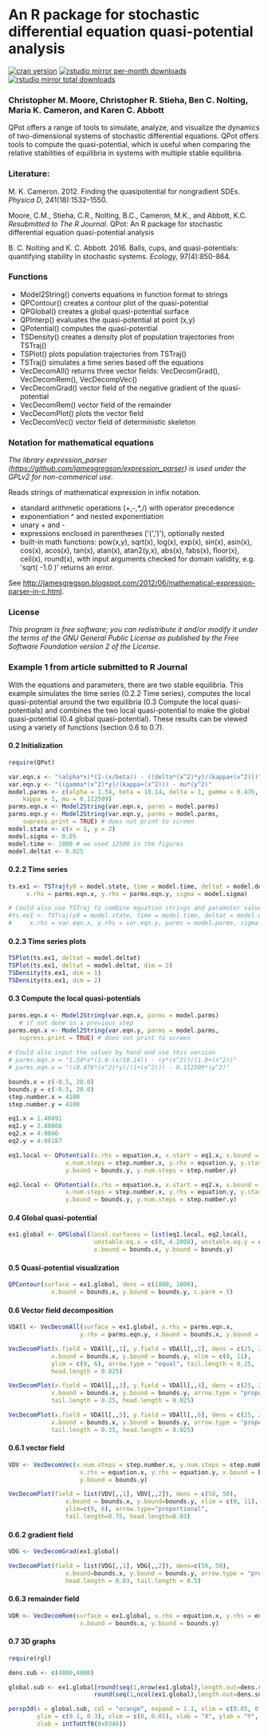 # An R package for stochastic differential equation quasi-potential analysis
[![cran version](https://www.r-pkg.org/badges/version/QPot)]( https://CRAN.R-project.org/package=QPot)
[![rstudio mirror per-month downloads](https://cranlogs.r-pkg.org/badges/QPot)](https://github.com/r-hub/cranlogs.app)
[![rstudio mirror total downloads](https://cranlogs.r-pkg.org/badges/grand-total/QPot?color=yellowgreen)](https://github.com/r-hub/cranlogs.app)

### Christopher M. Moore, Christopher R. Stieha, Ben C. Nolting, Maria K. Cameron, and Karen C. Abbott

QPot offers a range of tools to simulate, analyze, and visualize the dynamics of two-dimensional systems of stochastic differential equations.  QPot offers tools to compute the quasi-potential, which is useful when comparing the relative stabilities of equilibria in systems with multiple stable equilibria. 

### Literature: ###

M. K. Cameron. 2012. Finding the quasipotential for nongradient SDEs. *Physica D*, 241(18):1532–1550.

Moore, C.M., Stieha, C.R., Nolting, B.C., Cameron, M.K., and Abbott, K.C. *Resubmitted to The R Journal.* QPot: An R package for stochastic differential equation quasi-potential analysis

B. C. Nolting and K. C. Abbott. 2016. Balls, cups, and quasi-potentials: quantifying stability in stochastic systems. *Ecology,* 97(4):850-864.

### Functions ###

* Model2String()	converts equations in function format to strings
* QPContour()		creates a contour plot of the quasi-potential
* QPGlobal()		creates a global quasi-potential surface
* QPInterp()		evaluates the quasi-potential at point (x,y)
* QPotential()		computes the quasi-potential 
* TSDensity()		creates a density plot of population trajectories from TSTraj()
* TSPlot()			plots population trajectories from TSTraj()
* TSTraj()			simulates a time series based off the equations
* VecDecomAll()		returns three vector fields: VecDecomGrad(), VecDecomRem(), VecDecompVec()
* VecDecomGrad()	vector field of the negative gradient of the quasi-potential
* VecDecomRem()		vector field of the remainder
* VecDecomPlot()	plots the vector field
* VecDecomVec()		vector field of deterministic skeleton

### Notation for mathematical equations ###

*The library expression_parser (https://github.com/jamesgregson/expression_parser) is used under the GPLv2 for non-commerical use.*

Reads strings of mathematical expression in infix notation.  
* standard arithmetic operations (+,-,*,/) with operator precedence
* exponentiation ^ and nested exponentiation
* unary + and -
* expressions enclosed in parentheses ('(',')'), optionally nested
* built-in math functions: pow(x,y), sqrt(x), log(x), exp(x), sin(x), asin(x), cos(x), acos(x), tan(x), atan(x), atan2(y,x), abs(x), fabs(x), floor(x), ceil(x), round(x), with input arguments checked for domain validity, e.g. 'sqrt( -1.0 )' returns an error.

See http://jamesgregson.blogspot.com/2012/06/mathematical-expression-parser-in-c.html.

### License ###
 
*This program is free software; you can redistribute it and/or modify it under the terms of the GNU General Public License as published by the Free Software Foundation version 2 of the License.*

### Example 1 from article submitted to R Journal ###

With the equations and parameters, there are two stable equilibria.  This example simulates the time series (0.2.2 Time series), computes the local quasi-potential around the two equilibria (0.3 Compute the local quasi-potentials) and combines the two local quasi-potential to make the global quasi-potential (0.4 global quasi-potential).  These results can be viewed using a variety of functions (section 0.6 to 0.7). 

#### 0.2 Initialization ####
```R
require(QPot)

var.eqn.x <- "(alpha*x)*(1-(x/beta)) - ((delta*(x^2)*y)/(kappa+(x^2)))"
var.eqn.y <- "((gamma*(x^2)*y)/(kappa+(x^2))) - mu*(y^2)"
model.parms <- c(alpha = 1.54, beta = 10.14, delta = 1, gamma = 0.476, 
	kappa = 1, mu = 0.112509)
parms.eqn.x <- Model2String(var.eqn.x, parms = model.parms)
parms.eqn.y <- Model2String(var.eqn.y, parms = model.parms, 
	supress.print = TRUE) # does not print to screen
model.state <- c(x = 1, y = 2)
model.sigma <- 0.05
model.time <- 1000 # we used 12500 in the figures
model.deltat <- 0.025
```
#### 0.2.2 Time series ####
```R
ts.ex1 <- TSTraj(y0 = model.state, time = model.time, deltat = model.deltat, 
     x.rhs = parms.eqn.x, y.rhs = parms.eqn.y, sigma = model.sigma)

# Could also use TSTraj to combine equation strings and parameter values
#ts.ex1 <- TSTraj(y0 = model.state, time = model.time, deltat = model.deltat, 
#     x.rhs = var.eqn.x, y.rhs = var.eqn.y, parms = model.parms, sigma = model.sigma)

```
#### 0.2.3 Time series plots ####
```R
TSPlot(ts.ex1, deltat = model.deltat)
TSPlot(ts.ex1, deltat = model.deltat, dim = 2)
TSDensity(ts.ex1, dim = 1)
TSDensity(ts.ex1, dim = 2)
```
#### 0.3 Compute the local quasi-potentials ####
```R
parms.eqn.x <- Model2String(var.eqn.x, parms = model.parms)
   # if not done in a previous step
parms.eqn.x <- Model2String(var.eqn.y, parms = model.parms, 
   supress.print = TRUE) # does not print to screen
   
# Could also input the values by hand and use this version
# parms.eqn.x = "1.54*x*(1.0-(x/10.14)) - (y*(x^2))/(1.0+(x^2))"
# parms.eqn.x = "((0.476*(x^2)*y)/(1+(x^2))) - 0.112509*(y^2)"

bounds.x = c(-0.5, 20.0)
bounds.y = c(-0.5, 20.0)
step.number.x = 4100
step.number.y = 4100

eq1.x = 1.40491
eq1.y = 2.80808
eq2.x = 4.9040
eq2.y = 4.06187

eq1.local <- QPotential(x.rhs = equation.x, x.start = eq1.x, x.bound = bounds.x, 
				x.num.steps = step.number.x, y.rhs = equation.y, y.start = eq1.y, 
				y.bound = bounds.y, y.num.steps = step.number.y)

eq2.local <- QPotential(x.rhs = equation.x, x.start = eq2.x, x.bound = bounds.x, 
				x.num.steps = step.number.x, y.rhs = equation.y, y.start = eq2.y, 
				y.bound = bounds.y, y.num.steps = step.number.y)
```

#### 0.4 Global quasi-potential ####
```R
ex1.global <- QPGlobal(local.surfaces = list(eq1.local, eq2.local), 
						unstable.eq.x = c(0, 4.2008), unstable.eq.y = c(0, 4.0039), 
						x.bound = bounds.x, y.bound = bounds.y)
```

#### 0.5 Quasi-potential visualization ####
```R
QPContour(surface = ex1.global, dens = c(1000, 1000), 
			x.bound = bounds.x, y.bound = bounds.y, c.parm = 5)
```

#### 0.6 Vector field decomposition ####
```R
VDAll <- VecDecomAll(surface = ex1.global, x.rhs = parms.eqn.x, 
					y.rhs = parms.eqn.y, x.bound = bounds.x, y.bound = bounds.y)

VecDecomPlot(x.field = VDAll[,,1], y.field = VDAll[,,2], dens = c(25, 25), 
			x.bound = bounds.x, y.bound = bounds.y, xlim = c(0, 11), 
			ylim = c(0, 6), arrow.type = "equal", tail.length = 0.25, 
			head.length = 0.025)

VecDecomPlot(x.field = VDAll[,,3], y.field = VDAll[,,4], dens = c(25, 25), 
			x.bound = bounds.x, y.bound = bounds.y, arrow.type = "proportional", 
			tail.length = 0.25, head.length = 0.025)

VecDecomPlot(x.field = VDAll[,,5], y.field = VDAll[,,6], dens = c(25, 25), 
			x.bound = bounds.x, y.bound = bounds.y, arrow.type = "proportional", 
			tail.length = 0.35, head.length = 0.025)
```

#### 0.6.1 vector field ####
```R
VDV <- VecDecomVec(x.num.steps = step.number.x, y.num.steps = step.number.y, 
					x.rhs = equation.x, y.rhs = equation.y, x.bound = bounds.x, 
					y.bound = bounds.y)

VecDecomPlot(field = list(VDV[,,1], VDV[,,2]), dens = c(50, 50), 
				x.bound = bounds.x, y.bound=bounds.y, xlim = c(0, 11), 
				ylim=c(0, 6), arrow.type="proportional", 
				tail.length=0.75, head.length=0.03)
```

#### 0.6.2 gradient field ####
```R
VDG <- VecDecomGrad(ex1.global)

VecDecomPlot(field = list(VDG[,,1], VDG[,,2]), dens=c(50, 50), 
				x.bound=bounds.x, y.bound = bounds.y, arrow.type = "proportional", 
				head.length = 0.03, tail.length = 0.5)
```

#### 0.6.3 remainder field ####
```R
VDR <- VecDecomRem(surface = ex1.global, x.rhs = equation.x, y.rhs = equation.y, 
					x.bound = bounds.x, y.bound = bounds.y)
```

#### 0.7 3D graphs ####
```R
require(rgl)

dens.sub <- c(4000,4000)

global.sub <- ex1.global[round(seq(1,nrow(ex1.global),length.out=dens.sub[1])),
						round(seq(1,ncol(ex1.global),length.out=dens.sub[2]))]

persp3d(x = global.sub, col = "orange", expand = 1.1, xlim = c(0.05, 0.35), 
		ylim = c(0.1, 0.3), zlim = c(0, 0.01), xlab = "X", ylab = "Y", 
		zlab = intToUtf8(0x03A6))
```
 


